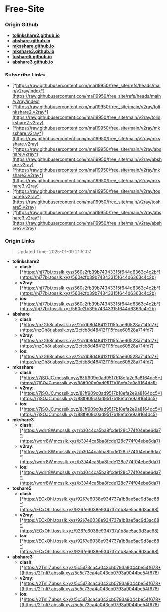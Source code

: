 # Free-Site

### Origin Github

- [**tolinkshare2.github.io**](https://github.com/tolinkshare2/tolinkshare2.github.io)
- [**abshare.github.io**](https://github.com/abshare/abshare.github.io)
- [**mksshare.github.io**](https://github.com/mksshare/mksshare.github.io)
- [**mkshare3.github.io**](https://github.com/mkshare3/mkshare3.github.io)
- [**toshare5.github.io**](https://github.com/toshare5/toshare5.github.io)
- [**abshare3.github.io**](https://github.com/abshare3/abshare3.github.io)

### Subscribe Links

- [*https://raw.githubusercontent.com/mai19950/free_site/refs/heads/main/v2ray/index*](https://raw.githubusercontent.com/mai19950/free_site/refs/heads/main/v2ray/index)
- [*https://raw.githubusercontent.com/mai19950/free_site/main/v2ray/tolinkshare2.v2ray*](https://raw.githubusercontent.com/mai19950/free_site/main/v2ray/tolinkshare2.v2ray)
- [*https://raw.githubusercontent.com/mai19950/free_site/main/v2ray/mksshare.v2ray*](https://raw.githubusercontent.com/mai19950/free_site/main/v2ray/mksshare.v2ray)
- [*https://raw.githubusercontent.com/mai19950/free_site/main/v2ray/abshare.v2ray*](https://raw.githubusercontent.com/mai19950/free_site/main/v2ray/abshare.v2ray)
- [*https://raw.githubusercontent.com/mai19950/free_site/main/v2ray/mkshare3.v2ray*](https://raw.githubusercontent.com/mai19950/free_site/main/v2ray/mkshare3.v2ray)
- [*https://raw.githubusercontent.com/mai19950/free_site/main/v2ray/toshare5.v2ray*](https://raw.githubusercontent.com/mai19950/free_site/main/v2ray/toshare5.v2ray)
- [*https://raw.githubusercontent.com/mai19950/free_site/main/v2ray/abshare3.v2ray*](https://raw.githubusercontent.com/mai19950/free_site/main/v2ray/abshare3.v2ray)

### Origin Links

> Updated Time: 2025-01-09 21:51:07

- **tolinkshare2**
  - **clash**: [*https://hj77bi.tosslk.xyz/560e2fb39b74343315f644d6363c4c2b*](https://hj77bi.tosslk.xyz/560e2fb39b74343315f644d6363c4c2b)
  - **v2ray**: [*https://hj77bi.tosslk.xyz/560e2fb39b74343315f644d6363c4c2b*](https://hj77bi.tosslk.xyz/560e2fb39b74343315f644d6363c4c2b)
  - **ios**: [*https://hj77bi.tosslk.xyz/560e2fb39b74343315f644d6363c4c2b*](https://hj77bi.tosslk.xyz/560e2fb39b74343315f644d6363c4c2b)
- **abshare**
  - **clash**: [*https://nzGh8r.absslk.xyz/2cfdb8d48412f115fcae60528a714fd7*](https://nzGh8r.absslk.xyz/2cfdb8d48412f115fcae60528a714fd7)
  - **v2ray**: [*https://nzGh8r.absslk.xyz/2cfdb8d48412f115fcae60528a714fd7*](https://nzGh8r.absslk.xyz/2cfdb8d48412f115fcae60528a714fd7)
  - **ios**: [*https://nzGh8r.absslk.xyz/2cfdb8d48412f115fcae60528a714fd7*](https://nzGh8r.absslk.xyz/2cfdb8d48412f115fcae60528a714fd7)
- **mksshare**
  - **clash**: [*https://7jSOJC.mcsslk.xyz/88ff909c0ad9517b18efa2e9a8164dc5*](https://7jSOJC.mcsslk.xyz/88ff909c0ad9517b18efa2e9a8164dc5)
  - **v2ray**: [*https://7jSOJC.mcsslk.xyz/88ff909c0ad9517b18efa2e9a8164dc5*](https://7jSOJC.mcsslk.xyz/88ff909c0ad9517b18efa2e9a8164dc5)
  - **ios**: [*https://7jSOJC.mcsslk.xyz/88ff909c0ad9517b18efa2e9a8164dc5*](https://7jSOJC.mcsslk.xyz/88ff909c0ad9517b18efa2e9a8164dc5)
- **mkshare3**
  - **clash**: [*https://wdrr8W.mcsslk.xyz/b3044ca5ba8fcde128c774f04ebe6da7*](https://wdrr8W.mcsslk.xyz/b3044ca5ba8fcde128c774f04ebe6da7)
  - **v2ray**: [*https://wdrr8W.mcsslk.xyz/b3044ca5ba8fcde128c774f04ebe6da7*](https://wdrr8W.mcsslk.xyz/b3044ca5ba8fcde128c774f04ebe6da7)
  - **ios**: [*https://wdrr8W.mcsslk.xyz/b3044ca5ba8fcde128c774f04ebe6da7*](https://wdrr8W.mcsslk.xyz/b3044ca5ba8fcde128c774f04ebe6da7)
- **toshare5**
  - **clash**: [*https://ECxOhI.tosslk.xyz/9267e6038e934737a1b8ae5ac9d3ac68*](https://ECxOhI.tosslk.xyz/9267e6038e934737a1b8ae5ac9d3ac68)
  - **v2ray**: [*https://ECxOhI.tosslk.xyz/9267e6038e934737a1b8ae5ac9d3ac68*](https://ECxOhI.tosslk.xyz/9267e6038e934737a1b8ae5ac9d3ac68)
  - **ios**: [*https://ECxOhI.tosslk.xyz/9267e6038e934737a1b8ae5ac9d3ac68*](https://ECxOhI.tosslk.xyz/9267e6038e934737a1b8ae5ac9d3ac68)
- **abshare3**
  - **clash**: [*https://2TnIi7.absslk.xyz/5c5d73ca4a043cb0793a9044be54f678*](https://2TnIi7.absslk.xyz/5c5d73ca4a043cb0793a9044be54f678)
  - **v2ray**: [*https://2TnIi7.absslk.xyz/5c5d73ca4a043cb0793a9044be54f678*](https://2TnIi7.absslk.xyz/5c5d73ca4a043cb0793a9044be54f678)
  - **ios**: [*https://2TnIi7.absslk.xyz/5c5d73ca4a043cb0793a9044be54f678*](https://2TnIi7.absslk.xyz/5c5d73ca4a043cb0793a9044be54f678)

